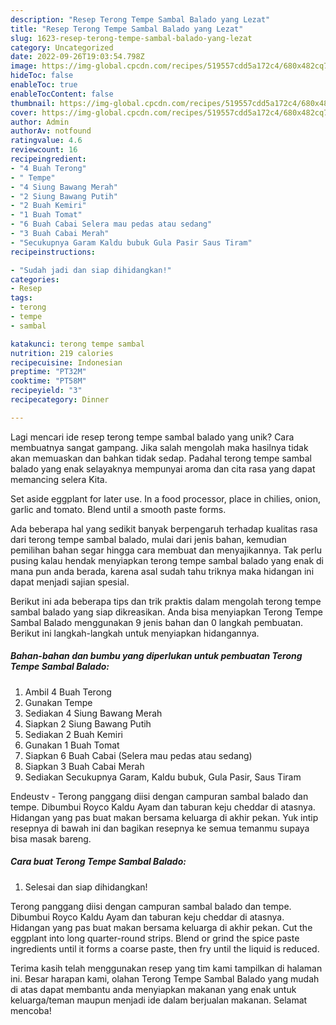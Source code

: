 ```yaml
---
description: "Resep Terong Tempe Sambal Balado yang Lezat"
title: "Resep Terong Tempe Sambal Balado yang Lezat"
slug: 1623-resep-terong-tempe-sambal-balado-yang-lezat
category: Uncategorized
date: 2022-09-26T19:03:54.798Z
image: https://img-global.cpcdn.com/recipes/519557cdd5a172c4/680x482cq70/terong-tempe-sambal-balado-foto-resep-utama.jpg
hideToc: false
enableToc: true
enableTocContent: false
thumbnail: https://img-global.cpcdn.com/recipes/519557cdd5a172c4/680x482cq70/terong-tempe-sambal-balado-foto-resep-utama.jpg
cover: https://img-global.cpcdn.com/recipes/519557cdd5a172c4/680x482cq70/terong-tempe-sambal-balado-foto-resep-utama.jpg
author: Admin
authorAv: notfound
ratingvalue: 4.6
reviewcount: 16
recipeingredient:
- "4 Buah Terong"
- " Tempe"
- "4 Siung Bawang Merah"
- "2 Siung Bawang Putih"
- "2 Buah Kemiri"
- "1 Buah Tomat"
- "6 Buah Cabai Selera mau pedas atau sedang"
- "3 Buah Cabai Merah"
- "Secukupnya Garam Kaldu bubuk Gula Pasir Saus Tiram"
recipeinstructions:

- "Sudah jadi dan siap dihidangkan!"
categories:
- Resep
tags:
- terong
- tempe
- sambal

katakunci: terong tempe sambal 
nutrition: 219 calories
recipecuisine: Indonesian
preptime: "PT32M"
cooktime: "PT58M"
recipeyield: "3"
recipecategory: Dinner

---
```





Lagi mencari ide resep terong tempe sambal balado yang unik? Cara membuatnya sangat gampang. Jika salah mengolah maka hasilnya tidak akan memuaskan dan bahkan tidak sedap. Padahal terong tempe sambal balado yang enak selayaknya mempunyai aroma dan cita rasa yang dapat memancing selera Kita.





Set aside eggplant for later use. In a food processor, place in chilies, onion, garlic and tomato. Blend until a smooth paste forms.

Ada beberapa hal yang sedikit banyak berpengaruh terhadap kualitas rasa dari terong tempe sambal balado, mulai dari jenis bahan, kemudian pemilihan bahan segar hingga cara membuat dan menyajikannya. Tak perlu pusing kalau hendak menyiapkan terong tempe sambal balado yang enak di mana pun anda berada, karena asal sudah tahu triknya maka hidangan ini dapat menjadi sajian spesial.






Berikut ini ada beberapa tips dan trik praktis dalam mengolah terong tempe sambal balado yang siap dikreasikan. Anda bisa menyiapkan Terong Tempe Sambal Balado menggunakan 9 jenis bahan dan 0 langkah pembuatan. Berikut ini langkah-langkah untuk menyiapkan hidangannya.

<!--inarticleads1-->

##### Bahan-bahan dan bumbu yang diperlukan untuk pembuatan Terong Tempe Sambal Balado:

1. Ambil 4 Buah Terong
1. Gunakan  Tempe
1. Sediakan 4 Siung Bawang Merah
1. Siapkan 2 Siung Bawang Putih
1. Sediakan 2 Buah Kemiri
1. Gunakan 1 Buah Tomat
1. Siapkan 6 Buah Cabai (Selera mau pedas atau sedang)
1. Siapkan 3 Buah Cabai Merah
1. Sediakan Secukupnya Garam, Kaldu bubuk, Gula Pasir, Saus Tiram


Endeustv - Terong panggang diisi dengan campuran sambal balado dan tempe. Dibumbui Royco Kaldu Ayam dan taburan keju cheddar di atasnya. Hidangan yang pas buat makan bersama keluarga di akhir pekan. Yuk intip resepnya di bawah ini dan bagikan resepnya ke semua temanmu supaya bisa masak bareng. 

<!--inarticleads2-->

##### Cara buat Terong Tempe Sambal Balado:


1. Selesai dan siap dihidangkan!

Terong panggang diisi dengan campuran sambal balado dan tempe. Dibumbui Royco Kaldu Ayam dan taburan keju cheddar di atasnya. Hidangan yang pas buat makan bersama keluarga di akhir pekan. Cut the eggplant into long quarter-round strips. Blend or grind the spice paste ingredients until it forms a coarse paste, then fry until the liquid is reduced. 

Terima kasih telah menggunakan resep yang tim kami tampilkan di halaman ini. Besar harapan kami, olahan Terong Tempe Sambal Balado yang mudah di atas dapat membantu anda menyiapkan makanan yang enak untuk keluarga/teman maupun menjadi ide dalam berjualan makanan. Selamat mencoba!
